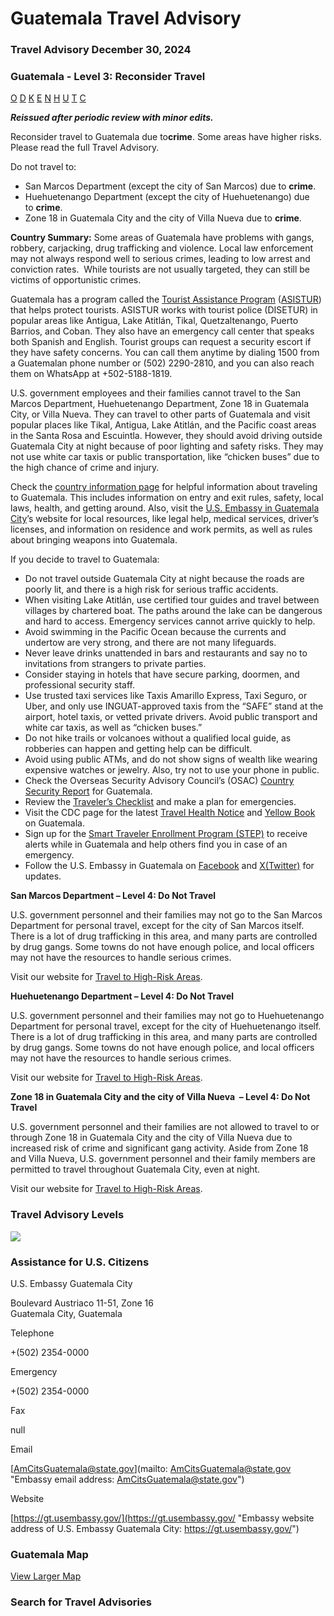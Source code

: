 # Guatemala Travel Advisory

### Travel Advisory December 30, 2024

### Guatemala - Level 3: Reconsider Travel

[O](javascript:void(0); "Tool Tip: Other")
[D](javascript:void(0); "Tool Tip: Wrongful Detention")
[K](javascript:void(0); "Tool Tip: Kidnap and Hostage")
[E](javascript:void(0); "Tool Tip: Event")
[N](javascript:void(0); "Tool Tip: Disaster")
[H](javascript:void(0); "Tool Tip: Health")
[U](javascript:void(0); "Tool Tip: Civil Unrest")
[T](javascript:void(0); "Tool Tip: Terrorism")
[C](javascript:void(0); "Tool Tip: Crimes")

***Reissued after periodic review with minor edits.***

Reconsider travel to Guatemala due to**crime**. Some areas have higher risks. Please read the full Travel Advisory.

Do not travel to:

* San Marcos Department (except the city of San Marcos) due to **crime**.
* Huehuetenango Department (except the city of Huehuetenango) due to **crime**.
* Zone 18 in Guatemala City and the city of Villa Nueva due to **crime**.

**Country Summary:** Some areas of Guatemala have problems with gangs, robbery, carjacking, drug trafficking and violence. Local law enforcement may not always respond well to serious crimes, leading to low arrest and conviction rates.  While tourists are not usually targeted, they can still be victims of opportunistic crimes.

Guatemala has a program called the [Tourist Assistance Program](https://asistur.gt/en/) ([ASISTUR](https://asistur.gt/en/)) that helps protect tourists. ASISTUR works with tourist police (DISETUR) in popular areas like Antigua, Lake Atitlán, Tikal, Quetzaltenango, Puerto Barrios, and Coban. They also have an emergency call center that speaks both Spanish and English. Tourist groups can request a security escort if they have safety concerns. You can call them anytime by dialing 1500 from a Guatemalan phone number or (502) 2290-2810, and you can also reach them on WhatsApp at +502-5188-1819.

U.S. government employees and their families cannot travel to the San Marcos Department, Huehuetenango Department, Zone 18 in Guatemala City, or Villa Nueva. They can travel to other parts of Guatemala and visit popular places like Tikal, Antigua, Lake Atitlán, and the Pacific coast areas in the Santa Rosa and Escuintla. However, they should avoid driving outside Guatemala City at night because of poor lighting and safety risks. They may not use white car taxis or public transportation, like “chicken buses” due to the high chance of crime and injury.

Check the [country information page](https://travel.state.gov/content/travel/en/international-travel/International-Travel-Country-Information-Pages/Guatemala.html) for helpful information about traveling to Guatemala. This includes information on entry and exit rules, safety, local laws, health, and getting around. Also, visit the [U.S. Embassy in Guatemala City](https://gt.usembassy.gov/services/)’s website for local resources, like legal help, medical services, driver’s licenses, and information on residence and work permits, as well as rules about bringing weapons into Guatemala.

If you decide to travel to Guatemala:

* Do not travel outside Guatemala City at night because the roads are poorly lit, and there is a high risk for serious traffic accidents.
* When visiting Lake Atitlán, use certified tour guides and travel between villages by chartered boat. The paths around the lake can be dangerous and hard to access. Emergency services cannot arrive quickly to help.
* Avoid swimming in the Pacific Ocean because the currents and undertow are very strong, and there are not many lifeguards.
* Never leave drinks unattended in bars and restaurants and say no to invitations from strangers to private parties.
* Consider staying in hotels that have secure parking, doormen, and professional security staff.
* Use trusted taxi services like Taxis Amarillo Express, Taxi Seguro, or Uber, and only use INGUAT-approved taxis from the “SAFE” stand at the airport, hotel taxis, or vetted private drivers. Avoid public transport and white car taxis, as well as “chicken buses.”
* Do not hike trails or volcanoes without a qualified local guide, as robberies can happen and getting help can be difficult.
* Avoid using public ATMs, and do not show signs of wealth like wearing expensive watches or jewelry. Also, try not to use your phone in public.
* Check the Overseas Security Advisory Council’s (OSAC) [Country Security Report](https://www.osac.gov/Content/Report/2013f384-296b-4394-bfcb-1c9c40b9c7df) for Guatemala.
* Review the [Traveler’s Checklist](https://travel.state.gov/content/passports/en/go/checklist.html) and make a plan for emergencies.
* Visit the CDC page for the latest [Travel Health Notice](https://wwwnc.cdc.gov/travel/destinations/traveler/none/guatemala?s_cid=ncezid-dgmq-travel-single-001) and [Yellow Book](https://wwwnc.cdc.gov/travel/yellowbook/2024/itineraries/guatemala-and-belize) on Guatemala.
* Sign up for the [Smart Traveler Enrollment Program (STEP)](https://step.state.gov/) to receive alerts while in Guatemala and help others find you in case of an emergency.
* Follow the U.S. Embassy in Guatemala on [Facebook](https://www.facebook.com/Embajada.EEUU.Guatemala/) and [X(Twitter)](https://twitter.com/usembassyguate) for updates.

**San Marcos Department – Level 4: Do Not Travel**

U.S. government personnel and their families may not go to the San Marcos Department for personal travel, except for the city of San Marcos itself. There is a lot of drug trafficking in this area, and many parts are controlled by drug gangs. Some towns do not have enough police, and local officers may not have the resources to handle serious crimes.

Visit our website for [Travel to High-Risk Areas](https://travel.state.gov/content/passports/en/go/TraveltoHighRiskAreas.html).

**Huehuetenango Department – Level 4: Do Not Travel**

U.S. government personnel and their families may not go to Huehuetenango Department for personal travel, except for the city of Huehuetenango itself. There is a lot of drug trafficking in this area, and many parts are controlled by drug gangs. Some towns do not have enough police, and local officers may not have the resources to handle serious crimes.

Visit our website for [Travel to High-Risk Areas](https://travel.state.gov/content/passports/en/go/TraveltoHighRiskAreas.html).

**Zone 18 in Guatemala City and the city of Villa Nueva  – Level 4: Do Not Travel**

U.S. government personnel and their families are not allowed to travel to or through Zone 18 in Guatemala City and the city of Villa Nueva due to increased risk of crime and significant gang activity. Aside from Zone 18 and Villa Nueva, U.S. government personnel and their family members are permitted to travel throughout Guatemala City, even at night.

Visit our website for [Travel to High-Risk Areas](https://travel.state.gov/content/passports/en/go/TraveltoHighRiskAreas.html).

### Travel Advisory Levels

[![](/content/dam/NEWTravelAssets/images/travel-levelv2.svg)](/content/travel/en/international-travel/before-you-go/about-our-new-products.html "Travel Advisory Levels")

### Assistance for U.S. Citizens

U.S. Embassy Guatemala City

Boulevard Austriaco 11-51, Zone 16  
Guatemala City, Guatemala

Telephone

+(502) 2354-0000

Emergency

+(502) 2354-0000

Fax

null

Email

[AmCitsGuatemala@state.gov](mailto: AmCitsGuatemala@state.gov "Embassy email address: AmCitsGuatemala@state.gov")

Website

[https://gt.usembassy.gov/](https://gt.usembassy.gov/ "Embassy website address of U.S. Embassy Guatemala City: https://gt.usembassy.gov/")

### Guatemala Map

[View Larger Map](https://travelmaps.state.gov/TSGMap/?extent=-94.539832773,12.870344674,-85.01362929,18.24432455 "Map of Guatemala")



### Search for Travel Advisories